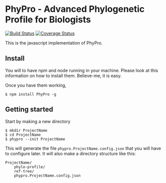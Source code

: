 # PhyPro - Advanced Phylogenetic Profile for Biologists

[![Build Status](https://travis-ci.org/PhyPro/PhyPro.svg?branch=develop)](https://travis-ci.org/PhyPro/PhyPro)
[![Coverage Status](https://coveralls.io/repos/github/PhyPro/PhyPro/badge.svg?branch=develop)](https://coveralls.io/github/PhyPro/PhyPro?branch=develop)

This is the javascript implementation of PhyPro.

## Install

You will to have npm and node running in your machine. Please look at this information on how to install them. Believe-me, it is easy.

Once you have them working,

```
$ npm install PhyPro -g
```

## Getting started

Start by making a new directory

```
$ mkdir ProjectName
$ cd ProjectName
$ phypro --init ProjectName
```

This will generate the file `phypro.ProjectName.config.json` that you will have to configure later. It will also make a directory structure like this:

```
ProjectName/
    phylo-profile/
    ref-tree/
    phypro.ProjectName.config.json
```
